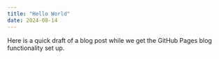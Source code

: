 ```yaml
---
title: "Hello World"
date: 2024-08-14
---
```


Here is a quick draft of a blog post while we get the GitHub Pages blog functionality set up.
